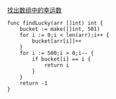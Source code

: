 [找出数组中的幸运数](https://leetcode-cn.com/problems/find-lucky-integer-in-an-array/)

```golang
func findLucky(arr []int) int {
    bucket := make([]int, 501)
    for i := 0;i < len(arr);i++ {
        bucket[arr[i]]++
    }
    for i := 500;i > 0;i-- {
        if bucket[i] == i {
            return i
        }
    }
    return -1
}
```
